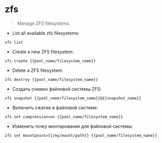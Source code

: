 # zfs

> Manage ZFS filesystems.

- List all available zfs filesystems:

`zfs list`

- Create a new ZFS filesystem:

`zfs create {{pool_name/filesystem_name}}`

- Delete a ZFS filesystem:

`zfs destroy {{pool_name/filesystem_name}}`

- Создать снимок файловой системы ZFS:

`zfs snapshot {{pool_name/filesystem_name}}@{{snapshot_name}}`

- Включить сжатие в файловой системе:

`zfs set compression=on {{pool_name/filesystem_name}}`

- Изменить точку монтирования для файловой системы:

`zfs set mountpoint={{/my/mount/path}} {{pool_name/filesystem_name}}`
